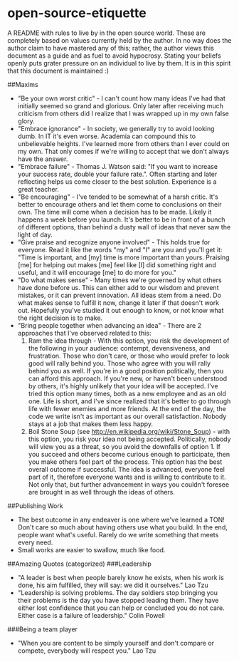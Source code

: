 open-source-etiquette
=====================

A README with rules to live by in the open source world.  These are completely based on values currently held by the author.  In no way does the author claim to have mastered any of this; rather, the author views this document as a guide and as fuel to avoid hypocrosy.  Stating your beliefs openly puts grater pressure on an individual to live by them.  It is in this spirit that this document is maintained :)

##Maxims

* "Be your own worst critic" - I can't count how many ideas I've had that initially seemed so grand and glorious.  Only later after receiving much criticism from others did I realize that I was wrapped up in my own false glory.
* "Embrace ignorance" - In society, we generally try to avoid looking dumb.  In IT it's even worse.  Academia can compound this to unbelievable heights.  I've learned more from others than I ever could on my own.  That only comes if we're willing to accept that we don't always have the answer.
* "Embrace failure" - Thomas J. Watson said: "If you want to increase your success rate, double your failure rate.".  Often starting and later reflecting helps us come closer to the best solution.  Experience is a great teacher.
* "Be encouraging" - I've tended to be somewhat of a harsh critic.  It's better to encourage others and let them come to conclusions on their own.  The time will come when a decision has to be made.  Likely it happens a week before you launch.  It's better to be in front of a bunch of different options, than behind a dusty wall of ideas that never saw the light of day.
* "Give praise and recognize anyone involved" - This holds true for everyone.  Read it like the words "my" and "I" are you and you'll get it:  "Time is important, and [my] time is more important than yours.  Praising [me] for helping out makes [me] feel like [I] did something right and useful, and it will encourage [me] to do more for you."
* "Do what makes sense" - Many times we're governed by what others have done before us.  This can either add to our wisdom and prevent mistakes, or it can prevent innovation.  All ideas stem from a need.  Do what makes sense to fulfill it now, change it later if that doesn't work out.  Hopefully you've studied it out enough to know, or not know what the right decision is to make.
* "Bring people together when advancing an idea" - There are 2 approaches that I've observed related to this:
  1. Ram the idea through - With this option, you risk the development of the following in your audience: contempt, devensiveness, and frustration.  Those who don't care, or those who would prefer to look good will rally behind you.  Those who agree with you will rally behind you as well.  If you're in a good position politically, then you can afford this approach.  If you're new, or haven't been understood by others, it's highly unlikely that your idea will be accepted.  I've tried this option many times, both as a new employee and as an old one.  Life is short, and I've since realized that it's better to go through life with fewer enemies and more friends.  At the end of the day, the code we write isn't as important as our overall satisfaction.  Nobody stays at a job that makes them less happy.
  2. Boil Stone Soup (see http://en.wikipedia.org/wiki/Stone_Soup) - with this option, you risk your idea not being accepted.  Politically, nobody will view you as a threat, so you avoid the downfalls of option 1.  If you succeed and others become curious enough to participate, then you make others feel part of the process.  This option has the best overall outcome if successful.  The idea is advanced, everyone feel part of it, therefore everyone wants and is willing to contribute to it.  Not only that, but further advancement in ways you couldn't foresee are brought in as well through the ideas of others.

##Publishing Work
* The best outcome in any endeaver is one where we've learned a TON!  Don't care so much about having others use what you build.  In the end, people want what's useful.  Rarely do we write something that meets every need.
* Small works are easier to swallow, much like food.

##Amazing Quotes (categorized)
###Leadership
* "A leader is best when people barely know he exists, when his work is done, his aim fulfilled, they will say: we did it ourselves." Lao Tzu
* "Leadership is solving problems. The day soldiers stop bringing you their problems is the day you have stopped leading them. They have either lost confidence that you can help or concluded you do not care. Either case is a failure of leadership." Colin Powell

###Being a team player
* "When you are content to be simply yourself and don't compare or compete, everybody will respect you." Lao Tzu
